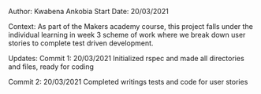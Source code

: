 Author: Kwabena Ankobia
Start Date: 20/03/2021

Context:
As part of the Makers academy course, this project falls under the individual learning in week 3 scheme of work where we break down user stories to complete test driven development.

Updates:
Commit 1: 20/03/2021
Initialized rspec and made all directories and files, ready for coding

Commit 2: 20/03/2021
Completed writings tests and code for user stories
